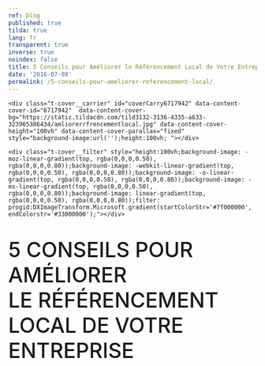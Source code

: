```yaml
---
ref: blog
published: true
tilda: true
lang: fr
transparent: true
inverse: true
noindex: false
title: 5 Conseils pour Améliorer le Référencement Local de Votre Entreprise
date: '2016-07-08'
permalink: /5-conseils-pour-ameliorer-referencement-local/
---
```

<style>
#content-core {
max-width: none;
}
#content {
padding: 0px 0px;
}
.single .entry-header {
	display: none;
}
#intro {
	display: none;
}
#nav-below {
	display: none;
}	

div#respond.comment-respond {
	display: none;
}	

.addtoany_share_save_container {
        display: none;
}

.entry-content img, .entry-content iframe {
    display: inline-table;
}
</style>


<!--allrecords-->
<div id="allrecords" class="t-records" data-hook="blocks-collection-content-node" data-tilda-project-id="56887" data-tilda-page-id="224049"  >

<div id="rec6717942" class="r" style=" " data-animationappear="off" data-record-type="274"   >
<!-- t255 -->
<!-- cover -->
	




<div class="t-cover" id="recorddiv6717942" bgimgfield="img" style="height:100vh; background-image:url('https://static.tildacdn.com/tild3132-3136-4335-a633-323965386434/-/resize/20x/amliorerrfrencementlocal.jpg');" >

	<div class="t-cover__carrier" id="coverCarry6717942" data-content-cover-id="6717942"  data-content-cover-bg="https://static.tildacdn.com/tild3132-3136-4335-a633-323965386434/amliorerrfrencementlocal.jpg" data-content-cover-height="100vh" data-content-cover-parallax="fixed"        style="background-image:url('');height:100vh; "></div>
      
    <div class="t-cover__filter" style="height:100vh;background-image: -moz-linear-gradient(top, rgba(0,0,0,0.50), rgba(0,0,0,0.80));background-image: -webkit-linear-gradient(top, rgba(0,0,0,0.50), rgba(0,0,0,0.80));background-image: -o-linear-gradient(top, rgba(0,0,0,0.50), rgba(0,0,0,0.80));background-image: -ms-linear-gradient(top, rgba(0,0,0,0.50), rgba(0,0,0,0.80));background-image: linear-gradient(top, rgba(0,0,0,0.50), rgba(0,0,0,0.80));filter: progid:DXImageTransform.Microsoft.gradient(startColorStr='#7f000000', endColorstr='#33000000');"></div>
  <div class="t255">
  <div class="t-container">
    <div class="t-width t-width_12 t255__mainblock">
        <div class="t-cover__wrapper t-valign_middle" style="height:100vh;"> 
          <div class="t255__wrapper" data-hook-content="covercontent">
                        <h1 class="t255__title t-title t-title_sm t-uppercase" style="text-transform:uppercase;" field="title"><div style="font-size:42px;" data-customstyle="yes"><span style="font-weight: 500;">5 conseils pour améliorer <br />le référencement local de votre entreprise</span><br /><span style="font-size: 24px;"></span></div></h1>            <span class="space"></span>
          </div>
        </div>
        <div class="t255__userblock">
          <div class="t255__userblock-img t-bgimg" imgfield="img2" data-original="https://static.tildacdn.com/tild6239-6664-4338-b632-353762386162/TTBAGroupTeamKosta.jpg" style="background-image: url('https://static.tildacdn.com/tild6239-6664-4338-b632-353762386162/-/resize/20x/TTBAGroupTeamKosta.jpg');"></div>          <div class="t255__userblock-descr t-descr t-descr_xxs" field="title2">par <b>Konstantin Kostychuk<br /></b>Fondateur / CEO<strong></strong></div>          <div class="t255__userblock-date t-descr t-descr_xxs" field="descr2">8 juillet, 2016</div>        </div>
    </div>
  </div>
  </div>
  

</div>
    
</div>


<div id="rec6717943" class="r" style="padding-top:60px;padding-bottom:60px;background-color:#ededed; "  data-record-type="127"   data-bg-color="#ededed">
<!-- T119 -->
<div class="t119">
	<div class="t-container ">
	  	<div class="t-col t-col_8 t-prefix_2">
			<div class="t119__preface t-descr t-opacity_70" style="opacity:0.70;" field="text">Le saviez vous? Vos meilleurs clients sont vos voisins. Ceci est dû au fait qu'il est plus facile d'engager une relation de confiance avec votre voisinage qu'il est de le faire avec une boutique à l'autre bout de la ville. <br />De nos jours, la plupart des moteurs de recherche web incluent une géolocalisation. <br /><br /><span style="font-weight: 500;">En tant qu'entreprise vous devez considerer 5  étapes pour  améliorer votre  référencement  local.</span><br /></div>
		</div>
	</div>
</div>
</div>


<div id="rec6717944" class="r" style=" " data-animationappear="off" data-record-type="232"   >
<!-- cover -->
	




<div class="t-cover" id="recorddiv6717944" bgimgfield="img" style="height:100vh; background-image:url('https://static.tildacdn.com/tild3530-6662-4130-b230-373639316461/-/resize/20x/googlemonentreprise.jpg');" >

	<div class="t-cover__carrier" id="coverCarry6717944" data-content-cover-id="6717944"  data-content-cover-bg="https://static.tildacdn.com/tild3530-6662-4130-b230-373639316461/googlemonentreprise.jpg" data-content-cover-height="100vh" data-content-cover-parallax="fixed"        style="background-image:url('');height:100vh; "></div>
      
    <div class="t-cover__filter" style="height:100vh;background-image: -moz-linear-gradient(top, rgba(0,0,0,0.50), rgba(0,0,0,0.50));background-image: -webkit-linear-gradient(top, rgba(0,0,0,0.50), rgba(0,0,0,0.50));background-image: -o-linear-gradient(top, rgba(0,0,0,0.50), rgba(0,0,0,0.50));background-image: -ms-linear-gradient(top, rgba(0,0,0,0.50), rgba(0,0,0,0.50));background-image: linear-gradient(top, rgba(0,0,0,0.50), rgba(0,0,0,0.50));filter: progid:DXImageTransform.Microsoft.gradient(startColorStr='#7f000000', endColorstr='#7f000000');"></div>

<div class="t203">
	<div class="t-container">
		<div class="t-col t-col_8 t-prefix_2">
            <div class="t-cover__wrapper t-valign_middle" style="height:100vh;">
                <div data-hook-content="covercontent">
                    <div class="t203__wrapper">
                      <div class="t203__textwrapper">
                                            <div class="t203__text t-text t-text_md" field="text"><span style="font-weight: 400;"><span style="font-size: 26px;"></span></span><span style="font-weight: 400;"><span style="font-size: 20px;"></span></span><span style="font-weight: 400;"><span style="font-size: 24px;"></span></span><span style="font-weight: 400;"><span style="font-size: 24px;">1. La création d'un compte Google Mon Entreprise</span></span><span style="font-weight: 400;"><span style="font-size: 24px;">.</span></span><span style="font-weight: 400;"><span style="font-size: 24px;"></span></span><span style="font-weight: 400;"><span style="font-size: 20px;"></span></span><span style="font-weight: 400;"><span style="font-size: 26px;"></span></span><br /><br />Si vous  êtes un commerçant local, vous devez posséder cet outil indispensable qu'offre le géant Google. <br /><a href="https://www.google.ca/intl/fr/business/" target="_blank"><br />Google Mon Entreprise</a> vous permet de vous faire connaître auprès des gens de votre quartier. Pour être plus précis, un compte Mon Entreprise vous permet de ressortir parmi les 3 résultats dans la petite carte quand un client fait une recherche sur Google. Cet outil vous permet d'augmenter de façon considérable votre référencement local sur le moteur de recherche le plus répandu.<br /><br />L'inscription est simple et vous pouvez facilement mettre à jour vos données pour tenir votre clientèle informée des derniers changements  apportés  à votre entreprise. <br /></div>                      </div>
                    </div>
                </div>
            </div>
        </div>
    </div>
</div>
  

</div>
    
</div>


<div id="rec6720621" class="r" style="padding-top:60px;padding-bottom:30px; "  data-record-type="106"   >
<!-- T004 -->
<div class="t004">
	<div class="t-container ">
	  	<div class="t-col t-col_8 t-prefix_2">
			<div field="text" class="t-text t-text_md  "><span style="font-weight: 400;"><span style="font-size: 24px;">2. L'inscription aux annuaires locaux</span></span><span style="font-weight: 400;"><span style="font-size: 24px;">.<br /></span></span><br />Si ce n'est pas déjà fait, inscrivez-vous a plusieurs annuaires spécialisés tel que Pages Jaune, Bing ou Local Pages pour améliorer votre référencement local et votre <a href="https://ttbagroup.com/seo-et-developpement-web/" target="_blank">référencement Google</a>. <br /></div>
		</div>
	</div>
</div>
</div>


<div id="rec6776152" class="r" style="padding-top:15px;padding-bottom:15px; "  data-record-type="3"   >
<!-- T107 -->
<div class="t107">
  <div class="t-align_center">  
    <img src="https://static.tildacdn.com/tild6435-3130-4664-b462-383565633438/-/empty/votreprsenceannuaireslocauxlocalpinz.png" data-original="https://static.tildacdn.com/tild6435-3130-4664-b462-383565633438/votreprsenceannuaireslocauxlocalpinz.png"  class="t107__widthauto t-img" imgfield="img"  />               
  </div>  
</div>
</div>


<div id="rec6776193" class="r" style="padding-top:15px;padding-bottom:60px; "  data-record-type="106"   >
<!-- T004 -->
<div class="t004">
	<div class="t-container ">
	  	<div class="t-col t-col_8 t-prefix_2">
			<div field="text" class="t-text t-text_md  ">Ces annuaires vont promouvoir votre entreprise lorsque des recherches sur le web concernant vos activités commerciales seront  effectués dans votre région. Les informations que vous inscrivez dans les annuaires doit être identique aux informations que vous avez inscrit sur Google Mon Entreprise. Une petite erreur comme un  "-" ou un "." pourrait affecter votre positionnement!<br /><br /><span style="font-weight: 600;"><em><span style="font-weight: 300;">Attention cependant de ne pas s'inscrire sur des annuaires de mauvaise qualités ou bannis par Google car cela pourrait   négativement affecter votre positionnement sur le moteur de recherche.</span></em></span><span style="font-weight: 600;"></span><br /></div>
		</div>
	</div>
</div>
</div>


<div id="rec6720719" class="r" style=" " data-animationappear="off" data-record-type="232"   >
<!-- cover -->
	




<div class="t-cover" id="recorddiv6720719" bgimgfield="img" style="height:90vh; background-image:url('https://static.tildacdn.com/tild3264-3735-4138-a239-626663343664/-/resize/20x/GoogleSearchIpad.jpg');" >

	<div class="t-cover__carrier" id="coverCarry6720719" data-content-cover-id="6720719"  data-content-cover-bg="https://static.tildacdn.com/tild3264-3735-4138-a239-626663343664/GoogleSearchIpad.jpg" data-content-cover-height="90vh" data-content-cover-parallax="fixed"        style="background-image:url('');height:90vh; "></div>
      
    <div class="t-cover__filter" style="height:90vh;background-image: -moz-linear-gradient(top, rgba(0,0,0,0.70), rgba(0,0,0,0.70));background-image: -webkit-linear-gradient(top, rgba(0,0,0,0.70), rgba(0,0,0,0.70));background-image: -o-linear-gradient(top, rgba(0,0,0,0.70), rgba(0,0,0,0.70));background-image: -ms-linear-gradient(top, rgba(0,0,0,0.70), rgba(0,0,0,0.70));background-image: linear-gradient(top, rgba(0,0,0,0.70), rgba(0,0,0,0.70));filter: progid:DXImageTransform.Microsoft.gradient(startColorStr='#4c000000', endColorstr='#4c000000');"></div>

<div class="t203">
	<div class="t-container">
		<div class="t-col t-col_8 t-prefix_2">
            <div class="t-cover__wrapper t-valign_middle" style="height:90vh;">
                <div data-hook-content="covercontent">
                    <div class="t203__wrapper">
                      <div class="t203__textwrapper">
                      <div class="t203__title t-title t-title_xs" field="title"><span style="font-weight: 400;"><span style="font-size: 24px;">3. Organiser une campagne Adwords locale.</span></span><span style="font-weight: 400;"><span style="font-size: 24px;"></span></span></div>                      <div class="t203__text t-text t-text_md" field="text"><a href="https://adwords.google.com" target="_blank">Google Adwords</a> vous offre l'opportunité de créer une campagnes publicitaire pour promouvoir votre business grace a l'utilisation de mot-clés spécifiques sur le moteur de recherche Google. Ces campagnes vous permettent  de  cibler vos clients locaux en vous concentrant sur un cercle géographique particulier.<br /></div>                      </div>
                    </div>
                </div>
            </div>
        </div>
    </div>
</div>
  

</div>
    
</div>


<div id="rec6720720" class="r" style="padding-top:60px;padding-bottom:15px; "  data-record-type="106"   >
<!-- T004 -->
<div class="t004">
	<div class="t-container ">
	  	<div class="t-col t-col_8 t-prefix_2">
			<div field="text" class="t-text t-text_md  "><span style="font-weight: 400;"><span style="font-size: 24px;">4. Bien choisir ses mots-clés</span></span><span style="font-weight: 400;"><span style="font-size: 24px;">.</span></span><span style="font-weight: 400;"></span><br /><br />Autant pour le contenu de votre site internet que pour vos campagnes Adwords, le choix de vos mots-clés doit inclure une géolocalisation. <br /><br /><strong>Par exemple</strong>, si vous possédez une entreprise en rembourrage sur la rive-sud de Montréal, vos mots-clés doivent être : ‟rembourrage rive-sud" ou ‟rembourrage Montréal" afin d'améliorer la  précision de votre référencement local.<span style="font-weight: 600;"></span><span style="font-weight: 600;"></span><br /></div>
		</div>
	</div>
</div>
</div>


<div id="rec6776390" class="r" style="padding-top:15px;padding-bottom:60px; "  data-record-type="3"   >
<!-- T107 -->
<div class="t107">
  <div class="t-align_center">  
    <img src="https://static.tildacdn.com/tild3238-3162-4532-b064-663733643265/-/empty/ScreenShot20160707at14500PM.png" data-original="https://static.tildacdn.com/tild3238-3162-4532-b064-663733643265/ScreenShot20160707at14500PM.png"  class="t107__width t-width t-width_8 t-img" imgfield="img"  />               
  </div>  
</div>
</div>


<div id="rec6720760" class="r" style=" " data-animationappear="off" data-record-type="232"   >
<!-- cover -->
	




<div class="t-cover" id="recorddiv6720760" bgimgfield="img" style="height:90vh; background-image:url('https://static.tildacdn.com/tild3462-6366-4232-a232-346563393136/-/resize/20x/seofeatures.jpg');" >

	<div class="t-cover__carrier" id="coverCarry6720760" data-content-cover-id="6720760"  data-content-cover-bg="https://static.tildacdn.com/tild3462-6366-4232-a232-346563393136/seofeatures.jpg" data-content-cover-height="90vh" data-content-cover-parallax="fixed"        style="background-image:url('');height:90vh; "></div>
      
    <div class="t-cover__filter" style="height:90vh;background-image: -moz-linear-gradient(top, rgba(0,0,0,0.30), rgba(0,0,0,0.30));background-image: -webkit-linear-gradient(top, rgba(0,0,0,0.30), rgba(0,0,0,0.30));background-image: -o-linear-gradient(top, rgba(0,0,0,0.30), rgba(0,0,0,0.30));background-image: -ms-linear-gradient(top, rgba(0,0,0,0.30), rgba(0,0,0,0.30));background-image: linear-gradient(top, rgba(0,0,0,0.30), rgba(0,0,0,0.30));filter: progid:DXImageTransform.Microsoft.gradient(startColorStr='#b2000000', endColorstr='#b2000000');"></div>

<div class="t203">
	<div class="t-container">
		<div class="t-col t-col_8 t-prefix_2">
            <div class="t-cover__wrapper t-valign_middle" style="height:90vh;">
                <div data-hook-content="covercontent">
                    <div class="t203__wrapper">
                      <div class="t203__textwrapper">
                                            <div class="t203__text t-text t-text_md" field="text"><span style="font-weight: 400;"><span style="font-size: 24px;">5. Adapter votre site internet</span></span><span style="font-weight: 400;"><span style="font-size: 24px;">.</span></span><span style="font-weight: 400;"><span style="font-size: 24px;"></span></span><span style="font-weight: 400;"><span style="font-size: 20px;"></span></span><span style="font-weight: 400;"><span style="font-size: 26px;"></span></span><br /><br />Pour un bon référencement local, affichez clairement vos coordonnées sur votre site web ainsi que les régions que vous desservez. <br /><br />Si vous  êtes une   PME et possédez plus d'une succursale, il est recommandé de créer une page distincte pour chacune d'entre elles ou deux sites web distinctifs  pour améliorer le référencement local de chaque succursale.<br /></div>                      </div>
                    </div>
                </div>
            </div>
        </div>
    </div>
</div>
  

</div>
    
</div>


<div id="rec6722271" class="r" style="padding-top:60px;padding-bottom:60px;background-color:#ededed; "  data-record-type="127"   data-bg-color="#ededed">
<!-- T119 -->
<div class="t119">
	<div class="t-container ">
	  	<div class="t-col t-col_8 t-prefix_2">
			<div class="t119__preface t-descr t-opacity_70" style="opacity:0.70;" field="text"><br />Nous espérons que nos conseils vous aideront à améliorer le  référencement local de votre entreprise sur Google.    <br /><br /><span style="font-weight: 500;">Si vous avez essayé d'autres outils et méthodes pour améliorer le référencement local de votre entreprise, nous  sommes ouverts à tout commentaires et suggestions. <a href="#popup:commentaire">Cliquez ici</a> pour commenter. </span><br /></div>
		</div>
	</div>
</div>
</div>


<div id="rec6776547" class="r" style=" " data-animationappear="off" data-record-type="330"   >

<style>
#rec6776547 input::-webkit-input-placeholder {color:#000000; opacity: 0.5;}
#rec6776547 input::-moz-placeholder          {color:#000000; opacity: 0.5;}
#rec6776547 input:-moz-placeholder           {color:#000000; opacity: 0.5;}
#rec6776547 input:-ms-input-placeholder      {color:#000000; opacity: 0.5;}          
#rec6776547 textarea::-webkit-input-placeholder {color:#000000; opacity: 0.5;}
#rec6776547 textarea::-moz-placeholder          {color:#000000; opacity: 0.5;}
#rec6776547 textarea:-moz-placeholder           {color:#000000; opacity: 0.5;}
#rec6776547 textarea:-ms-input-placeholder      {color:#000000; opacity: 0.5;}                    
</style>
<div class="t330">
  <div class="t-popup" data-tooltip-hook="#popup:commentaire" >
    <div class="t-popup__close">
      <svg width="23px" height="23px" viewBox="0 0 23 23" version="1.1" xmlns="http://www.w3.org/2000/svg" xmlns:xlink="http://www.w3.org/1999/xlink">
        <g stroke="none" stroke-width="1" fill="#fff" fill-rule="evenodd">
          <rect transform="translate(11.313708, 11.313708) rotate(-45.000000) translate(-11.313708, -11.313708) " x="10.3137085" y="-3.6862915" width="2" height="30"></rect>
          <rect transform="translate(11.313708, 11.313708) rotate(-315.000000) translate(-11.313708, -11.313708) " x="10.3137085" y="-3.6862915" width="2" height="30"></rect>
        </g>
      </svg>
    </div>
    <div class="t-popup__container t-width t-width_6">
        <img class="t330__img t-img" src="https://static.tildacdn.com/tild3061-6662-4737-b434-633634353061/-/empty/ContentisKing.jpg" data-original="https://static.tildacdn.com/tild3061-6662-4737-b434-633634353061/ContentisKing.jpg" imgfield="img" >        <div class="t330__wrapper t-align_center" style=";">
          <div class="t330__title t-title t-title_xxs"><div style="font-size:20px;" data-customstyle="yes"><span style="font-weight: 400;">Ajoutez vos commentaires ci-dessous. <br /><br /></span></div></div>                    <form id="form6776547" name='form6776547' role="form" action='https://forms.tildacdn.com/procces/' method='POST' data-formactiontype="2" data-inputbox=".t330__blockinput"   class="js-form-proccess">                                                                  <input type="hidden" name="formservices[]" value="67787a8c45c4f24353fc05cdd55eaa8d" class="js-formaction-services">
                                                      
                                                                                  <div>
                          <div class="js-errorbox-all t330__blockinput-errorbox" style="display:none;">
                              <div class="t330__blockinput-errors-text t-text t-text_xs">
                                  <p class="t330__blockinput-errors-item js-rule-error js-rule-error-all"></p>
                        		<p class="t330__blockinput-errors-item js-rule-error js-rule-error-req">Required field</p>
                        		<p class="t330__blockinput-errors-item js-rule-error js-rule-error-email">Please correct e-mail address</p>
                        		<p class="t330__blockinput-errors-item js-rule-error js-rule-error-name">Name Wrong. Correct please</p>
                        		<p class="t330__blockinput-errors-item js-rule-error js-rule-error-phone">Please correct phone number</p>
                        		<p class="t330__blockinput-errors-item js-rule-error js-rule-error-string">Please enter letter, number or punctuation symbols.</p>
                              </div>
                          </div>
                          <div class="js-successbox t330__blockinput-success t-text t-text_xs" style="display:none;">
                                                            Merci pour votre commentaire!
                                                      </div>                
                        </div>
                        <div class="t330__input-wrapper">
                                                                              <div class="t330__blockinput">
                              <input type="text" name="email" class="t330__input t-input js-tilda-rule " value="" placeholder="Adresse Courriel" data-tilda-req="1" data-tilda-rule="email" style="color:#000000; border:1px solid #c9c9c9; background-color:#ffffff; border-radius: 5px; -moz-border-radius: 5px; -webkit-border-radius: 5px;">
                          </div>
                                                                                                        <div class="t330__blockinput">
                              <input type="text" name="Name" class="t330__input t-input js-tilda-rule " value="" placeholder="Prénom " data-tilda-req="1" data-tilda-rule="none" style="color:#000000; border:1px solid #c9c9c9; background-color:#ffffff; border-radius: 5px; -moz-border-radius: 5px; -webkit-border-radius: 5px;">
                          </div>                
                                                                                                                                  <div class="t330__blockinput">
                              <textarea name="Commentaire" class="t330__input t-input js-tilda-rule " placeholder="Commentaire"  style="color:#000000; border:1px solid #c9c9c9; background-color:#ffffff; border-radius: 5px; -moz-border-radius: 5px; -webkit-border-radius: 5px;height:34px" rows="1"></textarea>
                          </div>
                                                    <div class="t330__blockbutton">
                              <button type="submit" class="t330__submit t-submit" style="color:#ffffff;background-color:#000000;border-radius:5px; -moz-border-radius:5px; -webkit-border-radius:5px;">SOUMETTRE</button>                          </div>
                         </div> 
          </form>          <div class="t330__text t-text t-text_xs">Merci d'avoir partagé votre opinion.</div>                
        </div>
      </div>
    </div>
</div>
<script type="text/javascript">
$(document).ready(function(){
  setTimeout(function(){
    t330_initPopup('6776547');
  }, 500);
});
</script>  

                          
</div>


<div id="rec6774576" class="r" style="padding-top:60px; "  data-record-type="43"   >
<!-- T030 -->
<div class="t030">
  <div class="t-container t-align_center">
    <div class="t-col t-col_10 t-prefix_1">      
      <div class="t030__title t-title t-title_xxs" field="title" style="">Partagez cette article avec vos amis et collegues!</div>          </div>
  </div>
</div>
</div>


<div id="rec6717954" class="r" style="padding-top:15px;padding-bottom:60px; "  data-record-type="132"   >
<div class="t-container_100">
	<div style="position: relative; right: 50%; float: right;">
		<div style="position: relative; z-index: 1; right: -50%;">
			<div style="display: table;">
			<div style="display:table-row; width:auto; clear:both;">
			
						<div id="fb-root"></div>
			
			<script>(function(d, s, id) {
			  var js, fjs = d.getElementsByTagName(s)[0];
			  if (d.getElementById(id)) return;
			  js = d.createElement(s); js.id = id;
			  js.src = "//connect.facebook.net/en_En/sdk.js#xfbml=1&appId=257953674358265&version=v2.0";
			  fjs.parentNode.insertBefore(js, fjs);
			}(document, 'script', 'facebook-jssdk'));</script>
						
						
			              
						<div style="border:0px solid;height:25px; float:left; display:table-column; padding-left:10px; padding-top:4px;">
			<div class="fb-share-button" data-type="button_count"></div>
			</div>
									
			
			              
            
						<div style="float:left; width:80px; display:table-column; height:25px; border:0px solid; padding-left:10px; padding-top:4px;">
			<a href="https://twitter.com/share" class="twitter-share-button" data-text="5 conseils pour améliorer le référencement local de votre entreprise">Tweet</a>
			<script>!function(d,s,id){var js,fjs=d.getElementsByTagName(s)[0],p=/^http:/.test(d.location)?'http':'https';if(!d.getElementById(id)){js=d.createElement(s);js.id=id;js.src=p+'://platform.twitter.com/widgets.js';fjs.parentNode.insertBefore(js,fjs);}}(document, 'script', 'twitter-wjs');</script>
			</div>
			              
			</div>
			</div>
		</div>
	</div>
</div>  
</div>


<div id="rec6717951" class="r" style="padding-top:30px;padding-bottom:45px; "  data-record-type="43"   >
<!-- T030 -->
<div class="t030">
  <div class="t-container t-align_center">
    <div class="t-col t-col_10 t-prefix_1">      
      <div class="t030__title t-title t-title_xxs" field="title" style="">Plus de lectures interessantes<br /></div>      <div class="t030__descr t-descr t-descr_md" field="descr" style="">Découvrez d'autres articles de notre blogue qui vous aideront à perfectionner vos efforts en marketing.</div>    </div>
  </div>
</div>
</div>


<div id="rec6717952" class="r" style="padding-top:30px;padding-bottom:75px; " data-animationappear="off" data-record-type="334"   >

<div class="t334">
  <div class="t-container">
    <div class="t334__col t-col t-col_6 t-align_center ">
      <a href="https://ttbagroup.com/comment-optimiser-le-site-web-pour-un-meilleur-positionnement-sur-google/" target="_blank">        <div class="t334__table" style="">
          <div class="t334__cell t-align_center t-valign_middle">
            <div class="t334__bg t334__animation_fast t334__bg_animated t-bgimg" bgimgfield="img" data-original="https://static.tildacdn.com/tild6536-3632-4734-a262-633633663134/meilleurpositionnementsurgoogle.jpg" style="background-image:url('https://static.tildacdn.com/tild6536-3632-4734-a262-633633663134/-/resize/20x/meilleurpositionnementsurgoogle.jpg');"></div>
            <div class="t334__overlay t334__animation_fast" style="background-image: -moz-linear-gradient(top, rgba(0,0,0,0.60), rgba(0,0,0,0.60)); background-image: -webkit-linear-gradient(top, rgba(0,0,0,0.60), rgba(0,0,0,0.60)); background-image: -o-linear-gradient(top, rgba(0,0,0,0.60), rgba(0,0,0,0.60)); background-image: -ms-linear-gradient(top, rgba(0,0,0,0.60), rgba(0,0,0,0.60));"></div>
            <div class="t334__textwrapper t334__animation_fast ">
              <div class="t334__textwrapper__content">
                                <div class="t334__title t-title t-title_xxs" field="title" ><div style="font-size:30px;" data-customstyle="yes"><span style="font-weight: 400;">Comment optimiser le site web pour un meilleur positionnement sur Google</span><br /></div></div>                                                                  <div class="t334__button-container">
                    <div class="t334__button-wrapper">
                      <div class="t334__submit t-btn " style="color:#000000;background-color:#ffffff;border-radius:30px; -moz-border-radius:30px; -webkit-border-radius:30px;">LIRE LA SUITE</div>
                    </div>
                  </div>
                                              </div>
              </div>
                          
          </div>
        </div>
      </a>    </div>
        <div class="t334__col t-col t-col_6 t-align_center ">
      <a href="https://ttbagroup.com/5-conseils-simples-pour-attirer-de-nouveaux-clients/" target="_blank">        <div class="t334__table" style="">
          <div class="t334__cell t-align_center t-valign_middle">
            <div class="t334__bg t334__animation_fast t334__bg_animated t-bgimg" bgimgfield="img2" data-original="https://static.tildacdn.com/tild3236-3931-4539-a437-616537636233/findtherightSEOkeywordsthatfit.jpg" style="background-image:url('https://static.tildacdn.com/tild3236-3931-4539-a437-616537636233/-/resize/20x/findtherightSEOkeywordsthatfit.jpg');"></div>
            <div class="t334__overlay t334__animation_fast" style="background-image: -moz-linear-gradient(top, rgba(0,0,0,0.60), rgba(0,0,0,0.60)); background-image: -webkit-linear-gradient(top, rgba(0,0,0,0.60), rgba(0,0,0,0.60)); background-image: -o-linear-gradient(top, rgba(0,0,0,0.60), rgba(0,0,0,0.60)); background-image: -ms-linear-gradient(top, rgba(0,0,0,0.60), rgba(0,0,0,0.60));"></div>
            <div class="t334__textwrapper t334__animation_fast ">
              <div class="t334__textwrapper__content">
                                <div class="t334__title t-title t-title_xxs" field="title2" ><div style="font-size:30px;" data-customstyle="yes"><span style="font-weight: 400;">5 Conseils simples pour attirer de nouveaux clients</span><br /></div></div>                                                                  <div class="t334__button-container">
                    <div class="t334__button-wrapper">
                      <div class="t334__submit t-btn " style="color:#000000;background-color:#ffffff;border-radius:30px; -moz-border-radius:30px; -webkit-border-radius:30px;">LIRE LA SUITE</div>
                    </div>
                  </div>
                                              </div>
              </div>
                          
          </div>
        </div>
      </a>    </div>
              </div>
</div>
      
<script type="text/javascript">
    $(document).ready(function() {
        t334.initeffect('6717952');
    });   
</script>
      
      
</div>


<div id="rec6775408" class="r" style="padding-top:75px;padding-bottom:75px;background-color:#f3f3f3; "  data-record-type="209"   data-bg-color="#f3f3f3">
<!-- T185 -->
<div class="t185">
  	<div class="t-container t-container_flex">
			<div class="t-col t-col_flex t-col_6 t-prefix_2">
				<div class="t-text t-text_lg" field="text">Voulez-vous contribuer à notre blogue en marketing?</div>
			</div>
			<div class="t185__butwrapper t-col t-col_2 ">
                <a href="#popup:contribuer" target="" class="t-btn" style="color:#ffffff;background-color:#0051ff;"><table style="width:100%; height:100%;"><tr><td>CONTRIBUER</td></tr></table></a>			</div>   
	</div>  
</div>

</div>


<div id="rec6774967" class="r" style=" " data-animationappear="off" data-record-type="330"   >

<style>
#rec6774967 input::-webkit-input-placeholder {color:#000000; opacity: 0.5;}
#rec6774967 input::-moz-placeholder          {color:#000000; opacity: 0.5;}
#rec6774967 input:-moz-placeholder           {color:#000000; opacity: 0.5;}
#rec6774967 input:-ms-input-placeholder      {color:#000000; opacity: 0.5;}          
#rec6774967 textarea::-webkit-input-placeholder {color:#000000; opacity: 0.5;}
#rec6774967 textarea::-moz-placeholder          {color:#000000; opacity: 0.5;}
#rec6774967 textarea:-moz-placeholder           {color:#000000; opacity: 0.5;}
#rec6774967 textarea:-ms-input-placeholder      {color:#000000; opacity: 0.5;}                    
</style>
<div class="t330">
  <div class="t-popup" data-tooltip-hook="#popup:contribuer" >
    <div class="t-popup__close">
      <svg width="23px" height="23px" viewBox="0 0 23 23" version="1.1" xmlns="http://www.w3.org/2000/svg" xmlns:xlink="http://www.w3.org/1999/xlink">
        <g stroke="none" stroke-width="1" fill="#fff" fill-rule="evenodd">
          <rect transform="translate(11.313708, 11.313708) rotate(-45.000000) translate(-11.313708, -11.313708) " x="10.3137085" y="-3.6862915" width="2" height="30"></rect>
          <rect transform="translate(11.313708, 11.313708) rotate(-315.000000) translate(-11.313708, -11.313708) " x="10.3137085" y="-3.6862915" width="2" height="30"></rect>
        </g>
      </svg>
    </div>
    <div class="t-popup__container t-width t-width_6">
        <img class="t330__img t-img" src="https://static.tildacdn.com/tild3630-3765-4137-a162-373564323135/-/empty/easiservicecommunication.jpg" data-original="https://static.tildacdn.com/tild3630-3765-4137-a162-373564323135/easiservicecommunication.jpg" imgfield="img" >        <div class="t330__wrapper t-align_center" style=";">
          <div class="t330__title t-title t-title_xxs"><div style="font-size:20px;" data-customstyle="yes"><span style="font-weight: 400;">Laissez-nous savoir si vous avez un sujet intéressant que vous voulez aborder sur notre blogue.<br /><br /></span></div></div>                    <form id="form6774967" name='form6774967' role="form" action='https://forms.tildacdn.com/procces/' method='POST' data-formactiontype="2" data-inputbox=".t330__blockinput"   class="js-form-proccess">                                                                  <input type="hidden" name="formservices[]" value="67787a8c45c4f24353fc05cdd55eaa8d" class="js-formaction-services">
                                                      
                                                                                  <div>
                          <div class="js-errorbox-all t330__blockinput-errorbox" style="display:none;">
                              <div class="t330__blockinput-errors-text t-text t-text_xs">
                                  <p class="t330__blockinput-errors-item js-rule-error js-rule-error-all"></p>
                        		<p class="t330__blockinput-errors-item js-rule-error js-rule-error-req">Required field</p>
                        		<p class="t330__blockinput-errors-item js-rule-error js-rule-error-email">Please correct e-mail address</p>
                        		<p class="t330__blockinput-errors-item js-rule-error js-rule-error-name">Name Wrong. Correct please</p>
                        		<p class="t330__blockinput-errors-item js-rule-error js-rule-error-phone">Please correct phone number</p>
                        		<p class="t330__blockinput-errors-item js-rule-error js-rule-error-string">Please enter letter, number or punctuation symbols.</p>
                              </div>
                          </div>
                          <div class="js-successbox t330__blockinput-success t-text t-text_xs" style="display:none;">
                                                            Thank you! Your data has been submitted.                                                      </div>                
                        </div>
                        <div class="t330__input-wrapper">
                                                                              <div class="t330__blockinput">
                              <input type="text" name="email" class="t330__input t-input js-tilda-rule " value="" placeholder="Adresse Courriel" data-tilda-req="1" data-tilda-rule="email" style="color:#000000; border:1px solid #c9c9c9; background-color:#ffffff; border-radius: 5px; -moz-border-radius: 5px; -webkit-border-radius: 5px;">
                          </div>
                                                                                                        <div class="t330__blockinput">
                              <input type="text" name="Name" class="t330__input t-input js-tilda-rule " value="" placeholder="Prénom " data-tilda-req="1" data-tilda-rule="none" style="color:#000000; border:1px solid #c9c9c9; background-color:#ffffff; border-radius: 5px; -moz-border-radius: 5px; -webkit-border-radius: 5px;">
                          </div>                
                                                                                                        <div class="t330__blockinput">
                              <input type="text" name="Subject of the blog" class="t330__input t-input js-tilda-rule " value="" placeholder="Sujet de votre article" data-tilda-req="1" data-tilda-rule="none" style="color:#000000; border:1px solid #c9c9c9; background-color:#ffffff; border-radius: 5px; -moz-border-radius: 5px; -webkit-border-radius: 5px;">
                          </div>                                
                                                                              <div class="t330__blockbutton">
                              <button type="submit" class="t330__submit t-submit" style="color:#ffffff;background-color:#000000;border-radius:5px; -moz-border-radius:5px; -webkit-border-radius:5px;">SOUMETTRE</button>                          </div>
                         </div> 
          </form>                          
        </div>
      </div>
    </div>
</div>
<script type="text/javascript">
$(document).ready(function(){
  setTimeout(function(){
    t330_initPopup('6774967');
  }, 500);
});
</script>  

                          
</div>


<div id="rec6717953" class="r" style="padding-top:0px;padding-bottom:0px; " data-animationappear="off" data-record-type="307"   >
<!-- t278 -->
<!-- cover -->
	




<div class="t-cover" id="recorddiv6717953" bgimgfield="img" style="height:100vh; background-image:url('https://static.tildacdn.com/tild6566-6436-4638-b663-663938376164/-/resize/20x/mtlcityview.jpg');" >

	<div class="t-cover__carrier" id="coverCarry6717953" data-content-cover-id="6717953"  data-content-cover-bg="https://static.tildacdn.com/tild6566-6436-4638-b663-663938376164/mtlcityview.jpg" data-content-cover-height="100vh" data-content-cover-parallax="fixed"        style="background-image:url('');height:100vh; "></div>
      
    <div class="t-cover__filter" style="height:100vh;background-image: -moz-linear-gradient(top, rgba(87,87,87,0.80), rgba(69,69,69,0.80));background-image: -webkit-linear-gradient(top, rgba(87,87,87,0.80), rgba(69,69,69,0.80));background-image: -o-linear-gradient(top, rgba(87,87,87,0.80), rgba(69,69,69,0.80));background-image: -ms-linear-gradient(top, rgba(87,87,87,0.80), rgba(69,69,69,0.80));background-image: linear-gradient(top, rgba(87,87,87,0.80), rgba(69,69,69,0.80));filter: progid:DXImageTransform.Microsoft.gradient(startColorStr='#33575757', endColorstr='#33454545');"></div>
  <div class="t278">
  <div class="t-container ">
    <div class="t-width t-width_8 t278__mainblock">
      <div class="t-cover__wrapper t-valign_middle" style="height:100vh;"> 
        <div class="t278__mainwrapper" data-hook-content="covercontent">
          <div class="t278__title t-title t-title_xs" field="title"><div style="font-size:40px;" data-customstyle="yes">Recevez les conseils de nos experts en marketing directement dans votre courriel.</div></div>          <div class="t278__descr t-descr t-descr_md" field="descr">Nous n'envoyons jamais de spam!</div>          <form id="form6717953" name='form6717953' role="form" action='https://forms.tildacdn.com/procces/' method='POST' data-formactiontype="2"  data-inputbox=".t278__blockinput"  data-success-url="https://ttbagroup.com" class="js-form-proccess">                                                <input type="hidden" name="formservices[]" value="67787a8c45c4f24353fc05cdd55eaa8d" class="js-formaction-services">
                            
                            <div style="position: absolute; left: -5000px;"><input type="text" name="tspecomment" tabindex="-1" value=""></div>
                      
          
                <div class="t278__input-mainblock t-width t-width_6">
          
                  <div class="t278__allert-wrapper">
                    <div class="t278__blockinput-errorbox js-errorbox-all" style="display:none;">
                        <div class="t278__blockinput-errors-text t-descr t-descr_xs">
                            <p class="t278__blockinput-errors-item js-rule-error js-rule-error-all"></p>
                        	<p class="t278__blockinput-errors-item js-rule-error js-rule-error-req">Required field</p>
                        	<p class="t278__blockinput-errors-item js-rule-error js-rule-error-email">Please correct e-mail address</p>
                        	<p class="t278__blockinput-errors-item js-rule-error js-rule-error-name">Name Wrong. Correct please</p>
                        	<p class="t278__blockinput-errors-item js-rule-error js-rule-error-phone">Please correct phone number</p>
                        	<p class="t278__blockinput-errors-item js-rule-error js-rule-error-string">Please enter letter, number or punctuation symbols.</p>
                        </div>
                    </div>
                    <div class="t278__blockinput-success js-successbox" style="display:none;">
                        <div class="t278__success-icon">
                          <svg width="50px" height="50px" viewBox="0 0 50 50">
                            <g stroke="none" stroke-width="1" fill="none" fill-rule="evenodd">
                              <g fill="#FFFFFF">
                                <path d="M25.0982353,49.2829412 C11.5294118,49.2829412 0.490588235,38.2435294 0.490588235,24.6752941 C0.490588235,11.1064706 11.53,0.0670588235 25.0982353,0.0670588235 C38.6664706,0.0670588235 49.7058824,11.1064706 49.7058824,24.6752941 C49.7058824,38.2441176 38.6664706,49.2829412 25.0982353,49.2829412 L25.0982353,49.2829412 Z M25.0982353,1.83176471 C12.5023529,1.83176471 2.25529412,12.0794118 2.25529412,24.6752941 C2.25529412,37.2705882 12.5023529,47.5182353 25.0982353,47.5182353 C37.6941176,47.5182353 47.9411765,37.2705882 47.9411765,24.6752941 C47.9411765,12.0794118 37.6941176,1.83176471 25.0982353,1.83176471 L25.0982353,1.83176471 Z"></path>
                                <path d="M22.8435294,30.5305882 L18.3958824,26.0829412 C18.0511765,25.7382353 18.0511765,25.18 18.3958824,24.8352941 C18.7405882,24.4905882 19.2988235,24.4905882 19.6435294,24.8352941 L22.8429412,28.0347059 L31.7282353,19.1488235 C32.0729412,18.8041176 32.6311765,18.8041176 32.9758824,19.1488235 C33.3205882,19.4935294 33.3205882,20.0517647 32.9758824,20.3964706 L22.8435294,30.5305882 L22.8435294,30.5305882 Z"></path>
                              </g>
                            </g>
                          </svg>
                        </div>
                        <div class="t278__success-message t-descr t-descr_lg">Merci de vous inscrit à notre infolettre</div>
                    </div>
                  </div>
                  
                  <div class="t278__wrapper">
                                        <div class="t278__blockinput">
                        <input type="text" name="EMAIL" class="t278__input t-input js-tilda-rule " value="" placeholder="Adresse Courriel" data-tilda-req="1" data-tilda-rule="email" style="color:#000000;  background-color:#ffffff; border-radius: 4px; -moz-border-radius: 4px; -webkit-border-radius: 4px;">
                    </div>
                                                                                <div class="t278__blockinput">
                        <input type="text" name="name" class="t278__input t-input js-tilda-rule " value="" placeholder="Prénom " data-tilda-req="1" data-tilda-rule="none" style="color:#000000;  background-color:#ffffff; border-radius: 4px; -moz-border-radius: 4px; -webkit-border-radius: 4px;">
                    </div>
                                                            
                    <div class="t278__blockbutton">
                                                  <button type="submit" class="t-submit" style="color:#ffffff;background-color:#0051ff;border-radius:30px; -moz-border-radius:30px; -webkit-border-radius:30px;">ENVOYEZ-MOI LE CONTENU UTILE SEULEMENT</button>
                                            </div>
                  </div>
              </div>  
        </form>		                      
        </div>
      </div>
    </div>
  </div>
  </div>
<style>
#rec6717953 input::-webkit-input-placeholder {color:#000000; opacity: 0.5;}
#rec6717953 input::-moz-placeholder          {color:#000000; opacity: 0.5;}
#rec6717953 input:-moz-placeholder           {color:#000000; opacity: 0.5;}
#rec6717953 input:-ms-input-placeholder      {color:#000000; opacity: 0.5;}          
#rec6717953 textarea::-webkit-input-placeholder {color:#000000; opacity: 0.5;}
#rec6717953 textarea::-moz-placeholder          {color:#000000; opacity: 0.5;}
#rec6717953 textarea:-moz-placeholder           {color:#000000; opacity: 0.5;}
#rec6717953 textarea:-ms-input-placeholder      {color:#000000; opacity: 0.5;}                    
</style>
  

</div>
                                            
        
 
</div>

</div>
<!--/allrecords-->
